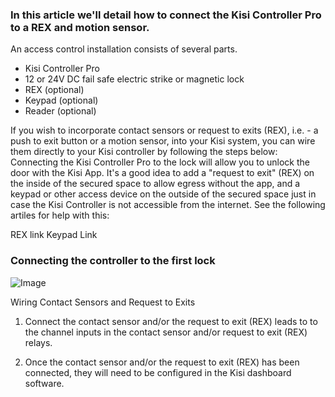 
<h3>In this article we'll detail how to connect the Kisi Controller Pro to a REX and motion sensor.</h3>

An access control installation consists of several parts. 
* Kisi Controller Pro
* 12 or 24V DC fail safe electric strike or magnetic lock
* REX (optional)
* Keypad (optional)
* Reader (optional)

If you wish to incorporate contact sensors or request to exits (REX), i.e. - a push to exit button or a motion sensor, into your Kisi system, you can wire them directly to your Kisi controller by following the steps below:
Connecting the Kisi Controller Pro to the lock will allow you to unlock the door with the Kisi App. It's a good idea to add a "request to exit" (REX) on the inside of the secured space to allow egress without the app, and a keypad or other access device on the outside of the secured space just in case the Kisi Controller is not accessible from the internet. See the following artiles for help with this:

REX link
Keypad Link

<h3>Connecting the controller to the first lock</h3> 
<p>
  

![Image](https://help.kisi.io/hc/article_attachments/360026425753/Screen_Shot_2019-02-11_at_2.57.13_PM.png)


Wiring Contact Sensors and Request to Exits

1.  Connect the contact sensor and/or the request to exit (REX) leads to to the channel inputs in the contact sensor and/or request to exit (REX) relays.  

2. Once the contact sensor and/or the request to exit (REX) has been connected, they will need to be configured in the Kisi dashboard software. 
